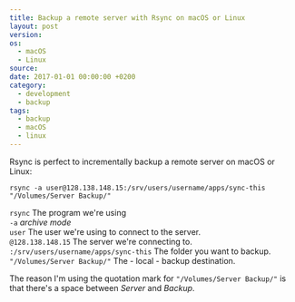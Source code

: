 ```yaml
---
title: Backup a remote server with Rsync on macOS or Linux
layout: post
version:
os:
  - macOS
  - Linux
source:
date: 2017-01-01 00:00:00 +0200
category:
  - development
  - backup
tags:
  - backup
  - macOS
  - linux
---
```


Rsync is perfect to incrementally backup a remote server on macOS or Linux:

`rsync -a user@128.138.148.15:/srv/users/username/apps/sync-this "/Volumes/Server Backup/"`

`rsync` The program we're using
<br>`-a` _archive mode_
<br>`user` The user we're using to connect to the server.
<br>`@128.138.148.15` The server we're connecting to.
<br>`:/srv/users/username/apps/sync-this` The folder you want to backup.
<br>`"/Volumes/Server Backup/"` The - local - backup destination.

The reason I'm using the quotation mark for `"/Volumes/Server Backup/"` is that there's a space between _Server_ and _Backup_.
